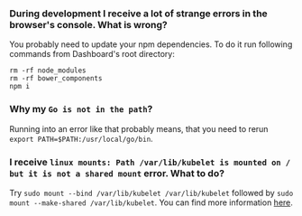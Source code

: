 ### During development I receive a lot of strange errors in the browser's console. What is wrong?

You probably need to update your npm dependencies. To do it run following commands from Dashboard's root directory:

```
rm -rf node_modules
rm -rf bower_components
npm i
```

### Why my `Go is not in the path`?

Running into an error like that probably means, that you need to rerun `export PATH=$PATH:/usr/local/go/bin`.

### I receive `linux mounts: Path /var/lib/kubelet is mounted on / but it is not a shared mount` error. What to do?


Try `sudo mount --bind /var/lib/kubelet /var/lib/kubelet` followed by `sudo mount --make-shared /var/lib/kubelet`. You can find more information [here](https://github.com/kubernetes/kubernetes/issues/4869#issuecomment-193640483).


